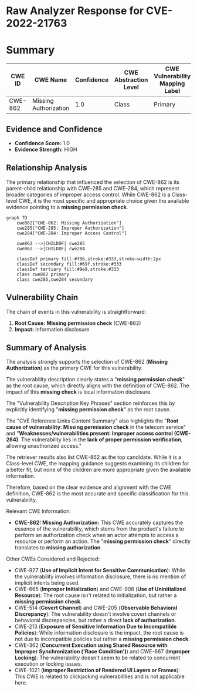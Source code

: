 # Raw Analyzer Response for CVE-2022-21763

# Summary
| CWE ID | CWE Name | Confidence | CWE Abstraction Level | CWE Vulnerability Mapping Label | CWE-Vulnerability Mapping Notes |
|---|---|---|---|---|---|
| CWE-862 | Missing Authorization | 1.0 | Class | Primary | Allowed-with-Review |

## Evidence and Confidence

*   **Confidence Score:** 1.0
*   **Evidence Strength:** HIGH

## Relationship Analysis
The primary relationship that influenced the selection of CWE-862 is its parent-child relationship with CWE-285 and CWE-284, which represent broader categories of improper access control. While CWE-862 is a Class-level CWE, it is the most specific and appropriate choice given the available evidence pointing to a **missing permission check**.
```mermaid
graph TD
    cwe862["CWE-862: Missing Authorization"]
    cwe285["CWE-285: Improper Authorization"]
    cwe284["CWE-284: Improper Access Control"]

    cwe862 -->|CHILDOF| cwe285
    cwe862 -->|CHILDOF| cwe284

    classDef primary fill:#f96,stroke:#333,stroke-width:2px
    classDef secondary fill:#69f,stroke:#333
    classDef tertiary fill:#9e9,stroke:#333
    class cwe862 primary
    class cwe285,cwe284 secondary
```

## Vulnerability Chain
The chain of events in this vulnerability is straightforward:
1.  **Root Cause:** **Missing permission check** (CWE-862)
2.  **Impact:** Information disclosure

## Summary of Analysis
The analysis strongly supports the selection of CWE-862 (**Missing Authorization**) as the primary CWE for this vulnerability.

The vulnerability description clearly states a "**missing permission check**" as the root cause, which directly aligns with the definition of CWE-862. The impact of this **missing check** is local information disclosure.

The "Vulnerability Description Key Phrases" section reinforces this by explicitly identifying "**missing permission check**" as the root cause.

The "CVE Reference Links Content Summary" also highlights the "**Root cause of vulnerability: Missing permission check** in the telecom service" and "**Weaknesses/vulnerabilities present: Improper access control (CWE-284)**. The vulnerability lies in the **lack of proper permission verification**, allowing unauthorized access."

The retriever results also list CWE-862 as the top candidate. While it is a Class-level CWE, the mapping guidance suggests examining its children for a better fit, but none of the children are more appropriate given the available information.

Therefore, based on the clear evidence and alignment with the CWE definition, CWE-862 is the most accurate and specific classification for this vulnerability.

Relevant CWE Information:
*   **CWE-862: Missing Authorization:** This CWE accurately captures the essence of the vulnerability, which stems from the product's failure to perform an authorization check when an actor attempts to access a resource or perform an action. The "**missing permission check**" directly translates to **missing authorization**.

Other CWEs Considered and Rejected:

*   CWE-927 (**Use of Implicit Intent for Sensitive Communication**): While the vulnerability involves information disclosure, there is no mention of implicit intents being used.
*   CWE-665 (**Improper Initialization**) and CWE-908 (**Use of Uninitialized Resource**): The root cause isn't related to initialization, but rather a **missing permission check**.
*   CWE-514 (**Covert Channel**) and CWE-205 (**Observable Behavioral Discrepancy**): The vulnerability doesn't involve covert channels or behavioral discrepancies, but rather a direct **lack of authorization**.
*   CWE-213 (**Exposure of Sensitive Information Due to Incompatible Policies**): While information disclosure is the impact, the root cause is not due to incompatible policies but rather a **missing permission check**.
*   CWE-362 (**Concurrent Execution using Shared Resource with Improper Synchronization ('Race Condition')**) and CWE-667 (**Improper Locking**): The vulnerability doesn't seem to be related to concurrent execution or locking issues.
*   CWE-1021 (**Improper Restriction of Rendered UI Layers or Frames**): This CWE is related to clickjacking vulnerabilities and is not applicable here.
